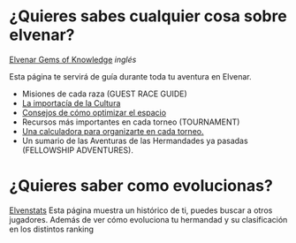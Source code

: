 
# ¿Quieres sabes cualquier cosa sobre elvenar?
[Elvenar Gems of Knowledge](https://www.gamersgemsofknowledge.com/) *inglés*

Esta página te servirá de guía durante toda tu aventura en Elvenar.
 * Misiones de cada raza (GUEST RACE GUIDE)
 * [La importacía de la Cultura](https://elvengems.com/culture-bonus/)
 * [Consejos de cómo optimizar el espacio](https://elvengems.com/city-layout-space-optimization/)
 * Recursos más importantes en cada torneo (TOURNAMENT)
 * [Una calculadora para organizarte en cada torneo.](https://elvengems.com/tournament/tournament-calculator/)
 * Un sumario de las Aventuras de las Hermandades ya pasadas (FELLOWSHIP ADVENTURES). 
 
 # ¿Quieres saber como evolucionas?
 [Elvenstats](https://www.elvenstats.com/)
 Esta página muestra un histórico de ti, puedes buscar a otros jugadores.
 Además de ver cómo evoluciona tu hermandad y su clasificación en los distintos ranking

